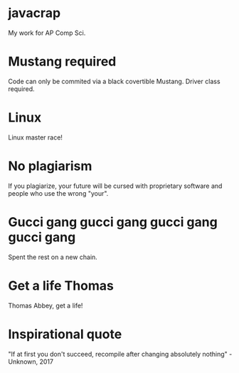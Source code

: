 # javacrap
My work for AP Comp Sci.

# Mustang required
Code can only be commited via a black covertible Mustang. Driver class 
required.

# Linux
Linux master race!

# No plagiarism
If you plagiarize, your future will be cursed with proprietary software and people who use the wrong "your".

# Gucci gang gucci gang gucci gang gucci gang
Spent the rest on a new chain.

# Get a life Thomas
Thomas Abbey, get a life!

# Inspirational quote
"If at first you don't succeed, recompile after changing absolutely nothing" - Unknown, 2017
